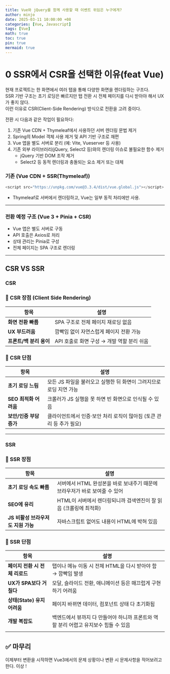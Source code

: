 ```yaml
---
title: Vue와 jQuery를 함께 사용할 때 이벤트 위임은 누구에게?
author: minjo
date: 2025-03-11 10:00:00 +08
categories: [Vue, Javascript]
tags: [Vue]
math: true
toc: true
pin: true
mermaid: true
---
```


# 0 SSR에서 CSR을 선택한 이유(feat Vue)

현재 프로젝트는 한 화면에서 여러 탭을 통해 다양한 화면을 렌더링하는 구조다.  
SSR 기반 구조는 초기 로딩은 빠르지만 탭 전환 시 전체 페이지를 다시 받아야 해서 UX가 좋지 않다.  
이런 이유로 CSR(Client-Side Rendering) 방식으로 전환을 고려 중이다.

전환 시 다음과 같은 작업이 필요하다:

1. 기존 Vue CDN + Thymeleaf에서 사용하던 서버 렌더링 문법 제거
2. Spring의 Model 객체 사용 제거 및 API 기반 구조로 재편
3. Vue 앱을 별도 서버로 분리 (예: Vite, Vueserver 등 사용)
4. 기존 외부 라이브러리(jQuery, Select2 등)와의 렌더링 이슈로 불필요한 함수 제거
   - jQuery 기반 DOM 조작 제거
   - Select2 등 동적 렌더링과 충돌되는 요소 제거 또는 대체

### 기존 (Vue CDN + SSR(Thymeleaf))

```javascript
<script src="https://unpkg.com/vue@3.3.4/dist/vue.global.js"></script>
```

- Thymeleaf로 서버에서 렌더링하고, Vue는 일부 동적 처리에만 사용.

---

### 전환 예정 구조 (Vue 3 + Pinia + CSR)

- Vue 앱은 별도 서버로 구동
- API 호출은 Axios로 처리
- 상태 관리는 Pinia로 구성
- 전체 페이지는 SPA 구조로 렌더링

---

## CSR VS SSR

### CSR

### 🔵 CSR 장점 (Client Side Rendering)

| 항목                    | 설명                                       |
| ----------------------- | ------------------------------------------ |
| **화면 전환 빠름**      | SPA 구조로 전체 페이지 재로딩 없음         |
| **UX 부드러움**         | 깜빡임 없이 자연스럽게 페이지 전환 가능    |
| **프론트/백 분리 용이** | API 호출로 화면 구성 → 개발 역할 분리 쉬움 |

### 🔴 CSR 단점

| 항목                    | 설명                                                                 |
| ----------------------- | -------------------------------------------------------------------- |
| **초기 로딩 느림**      | 모든 JS 파일을 불러오고 실행한 뒤 화면이 그려지므로 로딩 지연 가능   |
| **SEO 최적화 어려움**   | 크롤러가 JS 실행을 못 하면 빈 화면으로 인식될 수 있음                |
| **보안/인증 부담 증가** | 클라이언트에서 인증·보안 처리 로직이 많아짐 (토큰 관리 등 추가 필요) |

---

### SSR

### 🔵 SSR 장점

| 항목                               | 설명                                                                       |
| ---------------------------------- | -------------------------------------------------------------------------- |
| **초기 로딩 속도 빠름**            | 서버에서 HTML 완성본을 바로 보내주기 때문에 브라우저가 바로 보여줄 수 있어 |
| **SEO에 유리**                     | HTML이 서버에서 렌더링되니까 검색엔진이 잘 읽음 (크롤링에 최적화)          |
| **JS 비활성 브라우저도 지원 가능** | 자바스크립트 없어도 내용이 HTML에 박혀 있음                                |

### 🔴 SSR 단점

| 항목                           | 설명                                                                                 |
| ------------------------------ | ------------------------------------------------------------------------------------ |
| **페이지 전환 시 전체 리로드** | 탭이나 메뉴 이동 시 전체 HTML을 다시 받아야 함 → 깜빡임 발생                         |
| **UX가 SPA보다 거칠다**        | 모달, 슬라이드 전환, 애니메이션 등은 매끄럽게 구현하기 어려움                        |
| **상태(State) 유지 어려움**    | 페이지 바뀌면 데이터, 컴포넌트 상태 다 초기화됨                                      |
| **개발 복잡도**                | 백엔드에서 뷰까지 다 만들어야 하니까 프론트와 역할 분리 어렵고 유지보수 힘들 수 있음 |
|                                |                                                                                      |

## ✅ 마무리

이제부터 변환을 시작하면 Vue3에서의 문제 상황이나 변환 시 문제사항을 적어보려고한다. 이상 !
